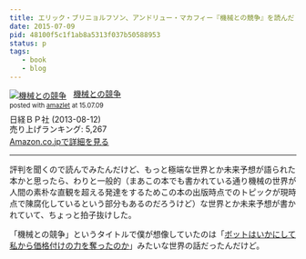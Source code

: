 ```yaml
---
title: エリック・ブリニョルフソン、アンドリュー・マカフィー『機械との競争』を読んだ
date: 2015-07-09
pid: 48100f5c1f1ab8a5313f037b50588953
status: p
tags:
   - book
   - blog
---
```


<div class="amazlet-box" style="margin-bottom:0px;"><div class="amazlet-image" style="float:left;margin:0px 12px 1px 0px;"><a href="http://www.amazon.co.jp/exec/obidos/ASIN/B00ED7SB16/dotimpact-22/ref=nosim/" name="amazletlink" target="_blank"><img src="http://ecx.images-amazon.com/images/I/51jVzejeywL._SL160_.jpg" alt="機械との競争" style="border: none;" /></a></div><div class="amazlet-info" style="line-height:120%; margin-bottom: 10px"><div class="amazlet-name" style="margin-bottom:10px;line-height:120%"><a href="http://www.amazon.co.jp/exec/obidos/ASIN/B00ED7SB16/dotimpact-22/ref=nosim/" name="amazletlink" target="_blank">機械との競争</a><div class="amazlet-powered-date" style="font-size:80%;margin-top:5px;line-height:120%">posted with <a href="http://www.amazlet.com/" title="amazlet" target="_blank">amazlet</a> at 15.07.09</div></div><div class="amazlet-detail">日経ＢＰ社 (2013-08-12)<br />売り上げランキング: 5,267<br /></div><div class="amazlet-sub-info" style="float: left;"><div class="amazlet-link" style="margin-top: 5px"><a href="http://www.amazon.co.jp/exec/obidos/ASIN/B00ED7SB16/dotimpact-22/ref=nosim/" name="amazletlink" target="_blank">Amazon.co.jpで詳細を見る</a></div></div></div><div class="amazlet-footer" style="clear: left"></div></div>

----

評判を聞くので読んでみたんだけど、もっと極端な世界とか未来予想が語られた本かと思ったら、わりと一般的（まあこの本でも書かれている通り機械の世界が人間の素朴な直観を超える発達をするためこの本の出版時点でのトピックが現時点で陳腐化しているという部分もあるのだろうけど）な世界とか未来予想が書かれていて、ちょっと拍子抜けした。

「機械との競争」というタイトルで僕が想像していたのは「[ボットはいかにして私から価格付けの力を奪ったのか][1]」みたいな世界の話だったんだけど。

[1]:	http://www.aoky.net/articles/carlos_bueno/bots-seized-control.htm
